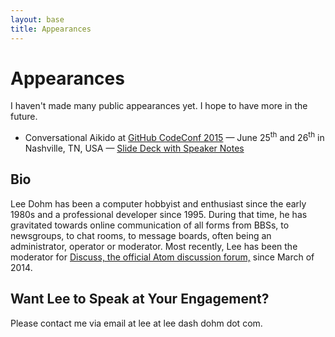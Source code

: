 ```yaml
---
layout: base
title: Appearances
---
```


# Appearances

I haven't made many public appearances yet. I hope to have more in the future.

* Conversational Aikido at [GitHub CodeConf 2015](http://codeconf.com/) &mdash; June 25<sup>th</sup> and 26<sup>th</sup> in Nashville, TN, USA &mdash; [Slide Deck with Speaker Notes](https://speakerdeck.com/leedohm/conversational-aikido-1)

## Bio

Lee Dohm has been a computer hobbyist and enthusiast since the early 1980s and a professional developer since 1995. During that time, he has gravitated towards online communication of all forms from BBSs, to newsgroups, to chat rooms, to message boards, often being an administrator, operator or moderator. Most recently, Lee has been the moderator for [Discuss, the official Atom discussion forum,](https://discuss.atom.io) since March of 2014.

## Want Lee to Speak at Your Engagement?

Please contact me via email at lee at lee dash dohm dot com.

